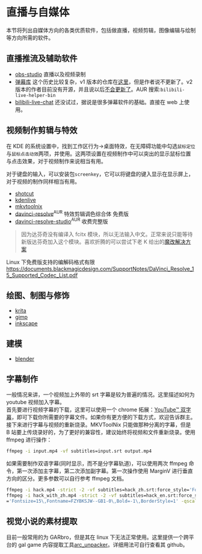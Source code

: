 # 直播与自媒体

本节将列出自媒体方向的各类优质软件，包括做直播，视频剪辑，图像编辑与绘制等方向所需的软件。

## 直播推流及辅助软件

- [obs-studio](https://www.archlinux.org/packages/community/x86_64/obs-studio/) 直播以及视频录制
- [弹幕库](https://www.danmaku.live/) 这个历史比较复杂，v1 版本的仓库在[这里](https://github.com/pandaGao/bilibili-live-helper)，但是作者说不更新了。v2 版本的作者目前没有开源，并且说以后[不会更新了](https://t.bilibili.com/378501835576827480)。AUR 搜索:`bilibili-live-helper-bin`
- [bilibili-live-chat](https://github.com/Tsuk1ko/bilibili-live-chat) 还没试过，据说是很多弹幕软件的基础。直接在 web 上使用。

## 视频制作剪辑与特效

在 KDE 的系统设置中，找到工作区行为->桌面特效，在无障碍功能中勾选`鼠标定位`与`鼠标点击动效`两项，并使用。这两项设置在视频制作中可以突出的显示鼠标位置与点击效果，对于视频制作来说相当有用。

对于键盘的输入，可以安装包`screenkey`，它可以将键盘的键入显示在显示屏上，对于视频的制作同样相当有用。

- [shotcut](https://www.archlinux.org/packages/community/x86_64/shotcut/)
- [kdenlive](https://www.archlinux.org/packages/extra/x86_64/kdenlive/)
- [mkvtoolnix](https://archlinux.org/packages/extra/x86_64/mkvtoolnix-gui/)
- [davinci-resolve](https://aur.archlinux.org/packages/davinci-resolve/)<sup>AUR</sup> 特效剪辑调色综合体 免费版
- [davinci-resolve-studio](https://aur.archlinux.org/packages/davinci-resolve-studio/)<sup>AUR</sup> 收费完整版

> 因为达芬奇没有编译入 fcitx 模块，所以无法输入中文。正常来说只能等待新版达芬奇加入这个模块。喜欢折腾的可以尝试下老 K 给出的[魔改解决方案](https://www.csslayer.info/wordpress/fcitx-dev/a-case-study-how-to-compile-a-fcitx-platforminputcontext-plugin-for-a-proprietary-software-that-uses-qt-5/)

Linux 下免费版支持的编解码格式有限
https://documents.blackmagicdesign.com/SupportNotes/DaVinci_Resolve_15_Supported_Codec_List.pdf

## 绘图、制图与修饰

- [krita](https://www.archlinux.org/packages/extra/x86_64/krita/)
- [gimp](https://www.archlinux.org/packages/extra/x86_64/gimp/)
- [inkscape](https://www.archlinux.org/packages/extra/x86_64/inkscape/)

## 建模

- [blender](https://archlinux.org/packages/community/x86_64/blender/)

## 字幕制作

一般情况来讲，一个视频加上外带的 srt 字幕是较为普遍的情况。这里描述如何为 youtube 视频加入字幕。  
首先要进行视频字幕的下载，这里可以使用一个 chrome 拓展：[YouTube™ 双字幕](https://chrome.google.com/webstore/detail/youtube-dual-subtitles/hkbdddpiemdeibjoknnofflfgbgnebcm)，即可下载你所需要的字幕文件。如果你有更方便的下载方式，欢迎告诉群主。  
接下来进行字幕与视频的重新烧录。MKVToolNix 只能做那种分离的字幕，但是 B 站要上传烧录好的，为了更好的兼容性，建议始终将视频和文件重新烧录。使用 ffmpeg 进行操作：

```bash
ffmpeg -i input.mp4 -vf subtitles=input.srt output.mp4
```

如果需要制作双语字幕(同时显示，而不是分字幕轨道)，可以使用两次 ffmpeg 命令，第一次添加主字幕，第二次添加副字幕。第一次操作使用 MarginV 进行垂直方向的区分。更多参数可以自行参考 ffmpeg 文档。

```bash
ffmpeg -i hack.mp4 -strict -2 -vf subtitles=hack_zh.srt:force_style='Fontsize=20\,Fontname=FZYBKSJW--GB1-0\,MarginV=30\,Bold=-1\,BorderStyle=1' -qscale:v 3 hack_with_zh.mp4
ffmpeg -i hack_with_zh.mp4 -strict -2 -vf subtitles=hack_en.srt:force_style
='Fontsize=15\,Fontname=FZYBKSJW--GB1-0\,Bold=-1\,BorderStyle=1' -qscale:v 3 hack_with_double_subtitles.mp4
```

## 视觉小说的素材提取

目前一般常用的为 GARbro，但是其在 linux 下无法正常使用。这里提供一个跨平台的 gal game 内容提取工具[arc_unpacker](https://aur.archlinux.org/packages/arc_unpacker-git/)。详细用法可自行查看其 github。

<!--
#### 声卡驱动

[alsa 官方文档](https://wiki.archlinux.org/index.php/Advanced_Linux_Sound_Architecture)
[PulseAudio 官方文档](https://wiki.archlinux.org/index.php/PulseAudio)
音频问题：需要安装一些包来解决声道独占的问题(davinci reslove 会出现声道抢占)

不确定是否需要的：
sudo pacman -S pulseaudio-alsa  #作为一个pulseaudio与alsa的bridge，可能解决了没有声音的问题
sudo pacman -S pulseeffects
sudo pacman -S pulseaudio-jack -->

